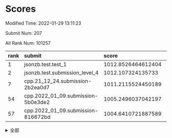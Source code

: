 # Scores

Modified Time: 2022-01-29 13:11:23

Submit Num: 207

All Rank Num: 101257

| rank |               submit               |       score        |       sigma        | pk_num |
| :--- | :--------------------------------- | :----------------- | :----------------- | :----- |
| 1    | jsonzb.test.test_1                 | 1012.8526464612404 | 0.7921008387687952 | 1956   |
| 2    | jsonzb.test.submission_level_4     | 1012.107324135733  | 0.8004876528048582 | 1958   |
| 7    | cpp.21_12_24.submission-2b2ea0d7   | 1011.2115524450189 | 0.7773766729985867 | 1950   |
| 54   | cpp.2022_01_09.submission-5b0e3de2 | 1005.2496037042197 | 0.710007337347081  | 1959   |
| 57   | cpp.2022_01_09.submission-816672bd | 1004.6410721887589 | 0.7280091901543466 | 1959   |


<details>
<summary>全部</summary>

| rank |                 submit                 |       score        |       sigma        | pk_num |
| :--- | :------------------------------------- | :----------------- | :----------------- | :----- |
| 1    | jsonzb.test.test_1                     | 1012.8526464612404 | 0.7921008387687952 | 1956   |
| 2    | jsonzb.test.submission_level_4         | 1012.107324135733  | 0.8004876528048582 | 1958   |
| 3    | gobigger.level_3.submission_level_3_24 | 1011.7055023122207 | 0.7759184963017711 | 1954   |
| 4    | gobigger.level_3.submission_level_3_49 | 1011.5184966433003 | 0.7601996525061818 | 1959   |
| 5    | gobigger.level_3.submission_level_3_2  | 1011.4128540716721 | 0.7734242254537278 | 1956   |
| 6    | gobigger.level_3.submission_level_3_0  | 1011.260225000708  | 0.7628931782786501 | 1959   |
| 7    | cpp.21_12_24.submission-2b2ea0d7       | 1011.2115524450189 | 0.7773766729985867 | 1950   |
| 8    | gobigger.level_3.submission_level_3_6  | 1011.0933093759676 | 0.7520415233260314 | 1958   |
| 9    | gobigger.level_3.submission_level_3_34 | 1010.9940640827747 | 0.7631569151991577 | 1955   |
| 10   | gobigger.level_3.submission_level_3_45 | 1010.9552707606207 | 0.7648060340146197 | 1955   |
| 11   | gobigger.level_3.submission_level_3_40 | 1010.8647123111921 | 0.7839105198492108 | 1960   |
| 12   | gobigger.level_3.submission_level_3_19 | 1010.6800301464236 | 0.7543015258947253 | 1958   |
| 13   | gobigger.level_3.submission_level_3_41 | 1010.6084140878603 | 0.7463754771280696 | 1958   |
| 14   | gobigger.level_3.submission_level_3_1  | 1010.4837857664445 | 0.7606735513222577 | 1954   |
| 15   | gobigger.level_3.submission_level_3_14 | 1010.4157540489169 | 0.7514803161019677 | 1954   |
| 16   | gobigger.level_3.submission_level_3_18 | 1010.4063366503128 | 0.7616446728863473 | 1956   |
| 17   | gobigger.level_3.submission_level_3_39 | 1010.1806409184604 | 0.7509815071293775 | 1957   |
| 18   | gobigger.level_3.submission_level_3_42 | 1010.1763564265839 | 0.7667937864824556 | 1958   |
| 19   | gobigger.level_3.submission_level_3_15 | 1010.1155982487246 | 0.753007359755458  | 1956   |
| 20   | gobigger.level_3.submission_level_3_35 | 1009.9813864624338 | 0.7448746881471305 | 1955   |
| 21   | gobigger.level_3.submission_level_3_37 | 1009.9687806994942 | 0.7354172809195011 | 1954   |
| 22   | gobigger.level_3.submission_level_3_10 | 1009.9587466471046 | 0.75390345699888   | 1957   |
| 23   | gobigger.level_3.submission_level_3_20 | 1009.9450276286344 | 0.7714396584336536 | 1955   |
| 24   | gobigger.level_3.submission_level_3_9  | 1009.894243930605  | 0.7597999137425309 | 1954   |
| 25   | gobigger.level_3.submission_level_3_32 | 1009.8655628096533 | 0.754536400018074  | 1958   |
| 26   | gobigger.level_3.submission_level_3_46 | 1009.7808986311942 | 0.7677390185313855 | 1959   |
| 27   | gobigger.level_3.submission_level_3_7  | 1009.7580088195002 | 0.7677744689474508 | 1953   |
| 28   | gobigger.level_3.submission_level_3_5  | 1009.7546330745053 | 0.7521736600012143 | 1960   |
| 29   | gobigger.level_3.submission_level_3_28 | 1009.7479598421146 | 0.7453318071863209 | 1957   |
| 30   | gobigger.level_3.submission_level_3_47 | 1009.7330988042904 | 0.7395535116666053 | 1955   |
| 31   | gobigger.level_3.submission_level_3_4  | 1009.6697929566081 | 0.7574818425676891 | 1957   |
| 32   | gobigger.level_3.submission_level_3_13 | 1009.6144031503405 | 0.7633904985957777 | 1955   |
| 33   | gobigger.level_3.submission_level_3_12 | 1009.5383584694597 | 0.7464196458108798 | 1954   |
| 34   | gobigger.level_3.submission_level_3_48 | 1009.5225570304989 | 0.7399785706502492 | 1959   |
| 35   | gobigger.level_3.submission_level_3_30 | 1009.5185531726928 | 0.7649796409207817 | 1955   |
| 36   | gobigger.level_3.submission_level_3_27 | 1009.4855513648293 | 0.7550117438793449 | 1958   |
| 37   | gobigger.level_3.submission_level_3_8  | 1009.4296257413447 | 0.7652715604556319 | 1956   |
| 38   | gobigger.level_3.submission_level_3_33 | 1009.4142902721217 | 0.7724976832834918 | 1960   |
| 39   | gobigger.level_3.submission_level_3_43 | 1009.4086746273306 | 0.7410003901622219 | 1958   |
| 40   | gobigger.level_3.submission_level_3_17 | 1009.370702810792  | 0.7633922267858504 | 1958   |
| 41   | gobigger.level_3.submission_level_3_11 | 1009.3291131957645 | 0.7307529517943968 | 1963   |
| 42   | gobigger.level_3.submission_level_3_44 | 1009.294802449589  | 0.741632588400891  | 1962   |
| 43   | gobigger.level_3.submission_level_3_29 | 1009.2828829144729 | 0.7445924183914667 | 1955   |
| 44   | gobigger.level_3.submission_level_3_38 | 1009.2202189085751 | 0.7577103390225539 | 1954   |
| 45   | gobigger.level_3.submission_level_3_22 | 1009.1369015992849 | 0.734922495403818  | 1962   |
| 46   | gobigger.level_3.submission_level_3_31 | 1009.1285760036649 | 0.7684815692995886 | 1961   |
| 47   | gobigger.level_3.submission_level_3_23 | 1009.0788957636053 | 0.7625322404993621 | 1962   |
| 48   | gobigger.level_3.submission_level_3_26 | 1009.0431743427525 | 0.756591373493596  | 1954   |
| 49   | gobigger.level_3.submission_level_3_16 | 1008.9095858251715 | 0.7482284558812655 | 1956   |
| 50   | gobigger.level_3.submission_level_3_25 | 1008.614479148676  | 0.7476182602578193 | 1958   |
| 51   | gobigger.level_3.submission_level_3_3  | 1008.6128745866777 | 0.7311724104690753 | 1955   |
| 52   | gobigger.level_3.submission_level_3_36 | 1008.1800488158901 | 0.737191313910094  | 1954   |
| 53   | gobigger.level_3.submission_level_3_21 | 1008.0628671344614 | 0.7426860595641649 | 1957   |
| 54   | cpp.2022_01_09.submission-5b0e3de2     | 1005.2496037042197 | 0.710007337347081  | 1959   |
| 55   | gobigger.level_1.submission_level_1_33 | 1005.1262079596069 | 0.722567375215289  | 1953   |
| 56   | gobigger.level_1.submission_level_1_6  | 1004.7672770268161 | 0.71536717109562   | 1956   |
| 57   | cpp.2022_01_09.submission-816672bd     | 1004.6410721887589 | 0.7280091901543466 | 1959   |
| 58   | gobigger.level_1.submission_level_1_27 | 1004.637785247674  | 0.7231173883985579 | 1957   |
| 59   | gobigger.level_1.submission_level_1_5  | 1004.3533975720271 | 0.7185792079362643 | 1959   |
| 60   | gobigger.level_1.submission_level_1_36 | 1004.2713082487068 | 0.7256952429670055 | 1960   |
| 61   | gobigger.level_1.submission_level_1_15 | 1004.133359488682  | 0.719314055269684  | 1955   |
| 62   | gobigger.level_1.submission_level_1_44 | 1004.0555655866107 | 0.7185269430437626 | 1958   |
| 63   | gobigger.level_1.submission_level_1_11 | 1004.052244080136  | 0.7163337217695911 | 1955   |
| 64   | gobigger.level_1.submission_level_1_20 | 1003.953447888368  | 0.7169606995515031 | 1958   |
| 65   | gobigger.level_1.submission_level_1_18 | 1003.9442117425385 | 0.7173027487409718 | 1956   |
| 66   | gobigger.level_1.submission_level_1_2  | 1003.8850020743944 | 0.7228543730147051 | 1961   |
| 67   | gobigger.level_1.submission_level_1_0  | 1003.8603486130813 | 0.7106599897803089 | 1957   |
| 68   | gobigger.level_1.submission_level_1_24 | 1003.7678624712058 | 0.7199454225123813 | 1960   |
| 69   | gobigger.level_1.submission_level_1_12 | 1003.7436094855818 | 0.7133256029673722 | 1956   |
| 70   | gobigger.level_1.submission_level_1_43 | 1003.726837099393  | 0.7066368768647481 | 1958   |
| 71   | gobigger.level_1.submission_level_1_21 | 1003.7120928522339 | 0.7304601363521435 | 1960   |
| 72   | gobigger.level_1.submission_level_1_19 | 1003.7015384514335 | 0.7083833372098903 | 1956   |
| 73   | gobigger.level_1.submission_level_1_22 | 1003.6662210186266 | 0.7161628622502619 | 1963   |
| 74   | gobigger.level_1.submission_level_1_25 | 1003.6306589331217 | 0.713705824989401  | 1953   |
| 75   | gobigger.level_1.submission_level_1_4  | 1003.5987843902991 | 0.7111668828412122 | 1960   |
| 76   | gobigger.level_1.submission_level_1_48 | 1003.5810906522582 | 0.726926932888163  | 1957   |
| 77   | gobigger.level_1.submission_level_1_35 | 1003.4217102845662 | 0.7028932797884498 | 1958   |
| 78   | gobigger.level_1.submission_level_1_46 | 1003.3749975641612 | 0.713005006646541  | 1955   |
| 79   | gobigger.level_1.submission_level_1_14 | 1003.319706585902  | 0.7219379338557583 | 1963   |
| 80   | gobigger.level_1.submission_level_1_9  | 1003.3123930069921 | 0.7142720208152611 | 1959   |
| 81   | gobigger.level_1.submission_level_1_10 | 1003.186897504567  | 0.7225035205485876 | 1957   |
| 82   | gobigger.level_1.submission_level_1_13 | 1003.093912494057  | 0.7078122126918631 | 1956   |
| 83   | gobigger.level_1.submission_level_1_26 | 1003.0427974474213 | 0.7112784192128988 | 1960   |
| 84   | gobigger.level_1.submission_level_1_34 | 1003.0396677258226 | 0.7040424336188503 | 1961   |
| 85   | gobigger.level_1.submission_level_1_16 | 1002.9711571168314 | 0.7132511018119396 | 1959   |
| 86   | gobigger.level_1.submission_level_1_17 | 1002.9648299247176 | 0.7151590852864558 | 1955   |
| 87   | gobigger.level_1.submission_level_1_37 | 1002.9645513811726 | 0.7095188202527046 | 1956   |
| 88   | gobigger.level_1.submission_level_1_29 | 1002.9508199606125 | 0.71783558226022   | 1958   |
| 89   | gobigger.level_1.submission_level_1_39 | 1002.902166472942  | 0.7106170229851508 | 1955   |
| 90   | gobigger.level_1.submission_level_1_8  | 1002.8947841387006 | 0.7101998827916295 | 1954   |
| 91   | gobigger.level_1.submission_level_1_32 | 1002.8904161772394 | 0.7137979051687336 | 1955   |
| 92   | gobigger.level_1.submission_level_1_30 | 1002.8237107478525 | 0.7290809493025242 | 1955   |
| 93   | gobigger.level_1.submission_level_1_49 | 1002.8054391746309 | 0.7266866528413329 | 1960   |
| 94   | gobigger.level_1.submission_level_1_1  | 1002.7305065032408 | 0.7050939860449115 | 1951   |
| 95   | gobigger.level_1.submission_level_1_42 | 1002.7089170338519 | 0.7047515752476645 | 1957   |
| 96   | gobigger.level_1.submission_level_1_38 | 1002.6941536580845 | 0.713204184707662  | 1954   |
| 97   | gobigger.level_1.submission_level_1_28 | 1002.6852901448616 | 0.7128851250415635 | 1957   |
| 98   | gobigger.level_1.submission_level_1_40 | 1002.5995471889269 | 0.7209236456621362 | 1956   |
| 99   | gobigger.level_1.submission_level_1_47 | 1002.5701293907182 | 0.7133391320957749 | 1957   |
| 100  | gobigger.level_1.submission_level_1_7  | 1002.5682421960215 | 0.7028191554001701 | 1949   |
| 101  | gobigger.level_1.submission_level_1_3  | 1002.3171538319472 | 0.7063318271703993 | 1954   |
| 102  | gobigger.level_1.submission_level_1_45 | 1001.950961352719  | 0.7135320190455472 | 1955   |
| 103  | gobigger.level_1.submission_level_1_41 | 1001.4488066847189 | 0.7140246062103532 | 1960   |
| 104  | gobigger.level_1.submission_level_1_23 | 1001.3940536665672 | 0.6953145568657297 | 1956   |
| 105  | gobigger.level_1.submission_level_1_31 | 1001.3065617687768 | 0.7175047631602902 | 1955   |
| 106  | gobigger.random.submission_random_31   | 997.7538467343762  | 0.6970674406605994 | 1959   |
| 107  | gobigger.random.submission_random_15   | 997.4592227495696  | 0.7225471375973831 | 1956   |
| 108  | gobigger.random.submission_random_37   | 997.1658106265156  | 0.7104144308524803 | 1957   |
| 109  | gobigger.random.submission_random_40   | 996.9951911184025  | 0.7104866110815587 | 1958   |
| 110  | gobigger.random.submission_random_45   | 996.9844752436509  | 0.7022887968351318 | 1955   |
| 111  | gobigger.random.submission_random_35   | 996.9708129392039  | 0.7156552867235204 | 1953   |
| 112  | gobigger.random.submission_random_38   | 996.8814263812678  | 0.7027225931658097 | 1959   |
| 113  | gobigger.random.submission_random_10   | 996.7043150097493  | 0.7144005258049074 | 1961   |
| 114  | gobigger.random.submission_random_11   | 996.695326240369   | 0.6996094257537687 | 1957   |
| 115  | gobigger.random.submission_random_49   | 996.6245617134492  | 0.6979233609682538 | 1960   |
| 116  | gobigger.random.submission_random_39   | 996.5703430001016  | 0.7086614269623315 | 1957   |
| 117  | gobigger.random.submission_random_29   | 996.5417888730462  | 0.7256978397523645 | 1956   |
| 118  | gobigger.random.submission_random_16   | 996.500721375067   | 0.716993907836457  | 1958   |
| 119  | gobigger.random.submission_random_34   | 996.341451297995   | 0.7034837135802091 | 1955   |
| 120  | gobigger.random.submission_random_30   | 996.2677887830399  | 0.7225658928926475 | 1957   |
| 121  | gobigger.random.submission_random_19   | 996.2432999935651  | 0.7021374691616717 | 1957   |
| 122  | gobigger.random.submission_random_22   | 996.157515602058   | 0.6926611572817148 | 1964   |
| 123  | gobigger.random.submission_random_33   | 996.1097994517073  | 0.7142736634477198 | 1955   |
| 124  | gobigger.random.submission_random_12   | 996.0689188293029  | 0.7151374615437139 | 1958   |
| 125  | gobigger.random.submission_random_0    | 996.0543065355985  | 0.722716875875843  | 1961   |
| 126  | gobigger.random.submission_random_36   | 996.0456870684324  | 0.7171767790719665 | 1954   |
| 127  | gobigger.random.submission_random_21   | 996.0419161602915  | 0.7136044549106321 | 1958   |
| 128  | gobigger.random.submission_random_18   | 996.0272116095218  | 0.7113232403106334 | 1951   |
| 129  | gobigger.random.submission_random_44   | 995.9889785252115  | 0.7154246643356071 | 1957   |
| 130  | gobigger.random.submission_random_4    | 995.9328198103484  | 0.7113259443618798 | 1958   |
| 131  | gobigger.random.submission_random_6    | 995.9114790602937  | 0.7307385809344479 | 1957   |
| 132  | gobigger.random.submission_random_48   | 995.877211066151   | 0.6993420398546475 | 1958   |
| 133  | gobigger.random.submission_random_14   | 995.8440316943985  | 0.7088443955095965 | 1955   |
| 134  | gobigger.random.submission_random_47   | 995.8377577731792  | 0.7200018781594552 | 1958   |
| 135  | gobigger.random.submission_random_46   | 995.7597851992988  | 0.7077454143852105 | 1953   |
| 136  | gobigger.random.submission_random_3    | 995.7584524887075  | 0.7018679106081852 | 1956   |
| 137  | gobigger.random.submission_random_17   | 995.7380406707439  | 0.7115586562545672 | 1952   |
| 138  | gobigger.random.submission_random_7    | 995.694206697469   | 0.7274925757744575 | 1953   |
| 139  | gobigger.random.submission_random_28   | 995.6832574194511  | 0.7044329257833137 | 1953   |
| 140  | gobigger.random.submission_random_43   | 995.6310414895447  | 0.7168210893286036 | 1955   |
| 141  | gobigger.random.submission_random_26   | 995.561295205105   | 0.7204204039847857 | 1955   |
| 142  | gobigger.random.submission_random_42   | 995.5465957439574  | 0.7311350535542993 | 1954   |
| 143  | gobigger.random.submission_random_41   | 995.4955543991158  | 0.7209386839490084 | 1958   |
| 144  | gobigger.random.submission_random_9    | 995.493625089575   | 0.7187290537725499 | 1957   |
| 145  | gobigger.random.submission_random_24   | 995.463184144429   | 0.7137541486514832 | 1955   |
| 146  | gobigger.random.submission_random_13   | 995.4387481337627  | 0.717828026690108  | 1957   |
| 147  | gobigger.random.submission_random_8    | 995.4236862192614  | 0.713294416887607  | 1951   |
| 148  | gobigger.random.submission_random_2    | 995.4177423950615  | 0.7084239585953523 | 1958   |
| 149  | gobigger.random.submission_random_32   | 995.3792813326829  | 0.7270305443745065 | 1960   |
| 150  | gobigger.random.submission_random_20   | 995.290439096746   | 0.7111055103570102 | 1952   |
| 151  | gobigger.random.submission_random_23   | 995.070038001678   | 0.7099061153898671 | 1956   |
| 152  | gobigger.random.submission_random_27   | 994.9419314380665  | 0.722200254481348  | 1959   |
| 153  | gobigger.random.submission_random_5    | 994.9344755060754  | 0.7019184885081813 | 1952   |
| 154  | gobigger.random.submission_random_1    | 994.9098842667952  | 0.7183230066814337 | 1958   |
| 155  | gobigger.random.submission_random_25   | 994.7506798728299  | 0.7120499706023402 | 1950   |
| 156  | gobigger.level_2.submission_level_2_46 | 993.6989735696027  | 0.7244346172622897 | 1961   |
| 157  | gobigger.level_2.submission_level_2_19 | 993.5934346947149  | 0.7236278316660059 | 1959   |
| 158  | gobigger.level_2.submission_level_2_17 | 993.3365622890499  | 0.7348140441302523 | 1957   |
| 159  | gobigger.level_2.submission_level_2_3  | 993.2887599606843  | 0.7348083331684605 | 1951   |
| 160  | gobigger.level_2.submission_level_2_1  | 993.2448150754313  | 0.7310789390769347 | 1957   |
| 161  | gobigger.level_2.submission_level_2_4  | 993.1483782749536  | 0.7426264707786836 | 1955   |
| 162  | gobigger.level_2.submission_level_2_12 | 993.1377366498122  | 0.7514593121234711 | 1957   |
| 163  | gobigger.level_2.submission_level_2_15 | 993.0867863507409  | 0.7464596098977474 | 1952   |
| 164  | gobigger.level_2.submission_level_2_27 | 993.028434245139   | 0.7424476545621151 | 1952   |
| 165  | gobigger.level_2.submission_level_2_33 | 993.0271981126044  | 0.7540612173484249 | 1960   |
| 166  | gobigger.level_2.submission_level_2_39 | 992.9074273136393  | 0.7357727511316158 | 1958   |
| 167  | gobigger.level_2.submission_level_2_36 | 992.887965899516   | 0.7428377801463619 | 1954   |
| 168  | gobigger.level_2.submission_level_2_8  | 992.8583306887103  | 0.7559800247974838 | 1954   |
| 169  | gobigger.level_2.submission_level_2_28 | 992.8544889587882  | 0.7405355550376725 | 1955   |
| 170  | gobigger.level_2.submission_level_2_25 | 992.8452849794108  | 0.7415783582993827 | 1952   |
| 171  | gobigger.level_2.submission_level_2_6  | 992.7559301478201  | 0.7429444913326262 | 1953   |
| 172  | gobigger.level_2.submission_level_2_41 | 992.6283401309154  | 0.7390326987403989 | 1959   |
| 173  | gobigger.level_2.submission_level_2_42 | 992.5445521571014  | 0.7517411839308196 | 1959   |
| 174  | gobigger.level_2.submission_level_2_48 | 992.3716546592447  | 0.7511953473967282 | 1956   |
| 175  | gobigger.level_2.submission_level_2_18 | 992.3437122341827  | 0.7204666283003056 | 1959   |
| 176  | gobigger.level_2.submission_level_2_40 | 992.3417087443427  | 0.7369529264490643 | 1952   |
| 177  | gobigger.level_2.submission_level_2_30 | 992.3239645799176  | 0.7569053854707972 | 1960   |
| 178  | gobigger.level_2.submission_level_2_0  | 992.3124913305562  | 0.7313462204385991 | 1955   |
| 179  | gobigger.level_2.submission_level_2_37 | 992.2795883024575  | 0.7235061575315497 | 1959   |
| 180  | gobigger.level_2.submission_level_2_14 | 992.2132761709954  | 0.7537967604206549 | 1956   |
| 181  | gobigger.level_2.submission_level_2_11 | 992.1768229056826  | 0.7474802729214799 | 1953   |
| 182  | gobigger.level_2.submission_level_2_32 | 992.0991535887999  | 0.7489681098948939 | 1957   |
| 183  | gobigger.level_2.submission_level_2_16 | 991.9692780755653  | 0.7424901057747022 | 1957   |
| 184  | gobigger.level_2.submission_level_2_24 | 991.9453529852316  | 0.7483550832580571 | 1953   |
| 185  | gobigger.level_2.submission_level_2_5  | 991.9426900102328  | 0.7691709269394713 | 1959   |
| 186  | gobigger.level_2.submission_level_2_47 | 991.9412407215308  | 0.7275981686201295 | 1958   |
| 187  | gobigger.level_2.submission_level_2_31 | 991.8899171633784  | 0.7291369121383274 | 1958   |
| 188  | gobigger.level_2.submission_level_2_9  | 991.510180540276   | 0.7373217374424745 | 1956   |
| 189  | gobigger.level_2.submission_level_2_21 | 991.4483459274527  | 0.7554786884614292 | 1957   |
| 190  | gobigger.level_2.submission_level_2_35 | 991.3707942388239  | 0.7466001697744441 | 1959   |
| 191  | gobigger.level_2.submission_level_2_10 | 991.3351457912321  | 0.7742600319848638 | 1956   |
| 192  | gobigger.level_2.submission_level_2_20 | 991.2815784520769  | 0.7513118100267567 | 1952   |
| 193  | gobigger.level_2.submission_level_2_13 | 991.2623288471399  | 0.7427889619644189 | 1957   |
| 194  | gobigger.level_2.submission_level_2_26 | 991.1972960040366  | 0.7575485303862005 | 1960   |
| 195  | gobigger.level_2.submission_level_2_29 | 991.1430777299587  | 0.7594006850243339 | 1958   |
| 196  | gobigger.level_2.submission_level_2_38 | 991.1410328688196  | 0.763203246016965  | 1960   |
| 197  | gobigger.level_2.submission_level_2_23 | 991.1229354407668  | 0.7477748108665851 | 1953   |
| 198  | gobigger.level_2.submission_level_2_7  | 990.8097351300152  | 0.7361000357684291 | 1964   |
| 199  | gobigger.level_2.submission_level_2_43 | 990.4397865361318  | 0.7842592552239938 | 1952   |
| 200  | gobigger.level_2.submission_level_2_2  | 990.3484206779189  | 0.754973440892384  | 1958   |
| 201  | gobigger.level_2.submission_level_2_44 | 990.2272288462981  | 0.7572160915089347 | 1952   |
| 202  | gobigger.level_2.submission_level_2_45 | 990.138945820838   | 0.7468366396703539 | 1957   |
| 203  | gobigger.level_2.submission_level_2_49 | 990.1105215666503  | 0.7662846352214805 | 1957   |
| 204  | gobigger.level_2.submission_level_2_34 | 990.0538414063576  | 0.7938193947973328 | 1961   |
| 205  | gobigger.level_2.submission_level_2_22 | 989.9842659294698  | 0.7718029615776132 | 1959   |
| 206  | gobigger.none.submission_none_1        | 977.4182587715703  | 1.3429121134873097 | 1964   |
| 207  | gobigger.none.submission_none_0        | 975.3590280668298  | 1.5081011378347922 | 1955   |

</details>